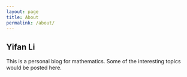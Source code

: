 ```yaml
---
layout: page
title: About
permalink: /about/
---
```

## Yifan Li

<!-- ### About me -->

This is a personal blog for mathematics. Some of the interesting topics would be posted here.

<!-- ## Remarks

Here I'd like to thank the lecturers who delivered the (usually) amazing lectures, and all of those who helpfully pointed out my mistakes and typos.

Note that the notes have been continuously modified, and do not necessarily accurately reflect what the lecturer said or thought (It is only my personal viewpoint). In particular, all errors are (almost certainly) mine. -->


<!-- ## Theme Monos

> Simple and lightweight theme for Jekyll

### Features

- Responsive.
- Syntax Highlight
- Most optimized theme for tech blog.
- Lightweight with minimum stylesheet.
- Easy to customize.
- Offers category menu.

### _config.yml

> Code block will look like this.
```yml
highlighter-theme: monokai //you can change your syntax color scheme.
date_format: "%Y-%M-%D" //and date format.
```

### Screenshots
#### Page
![alt text](/public/img/screenshot-1.png)
#### Articles
![alt text](/public/img/screenshot-2.png)
#### Page - Mobile
![alt text](/public/img/screenshot-m1.png)
#### Page - Articles
![alt text](/public/img/screenshot-m2.png) -->
